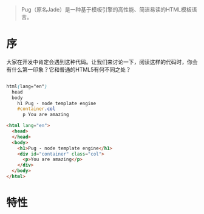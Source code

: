 > Pug（原名Jade）是一种基于模板引擎的高性能、简洁易读的HTML模板语言。

# 序
大家在开发中肯定会遇到这种代码。让我们来讨论一下，阅读这样的代码时，你会有什么第一印象？它和普通的HTML5有何不同之处？
```css

html(lang="en")
  head
  body
    h1 Pug - node template engine
    #container.col
      p You are amazing

```
```html
<html lang="en">
  <head>
  </head>
  <body>
    <h1>Pug - node template engine</h1>
    <div id="container" class="col">
      <p>You are amazing</p>
    </div>
  </body>
</html>
```
# 特性